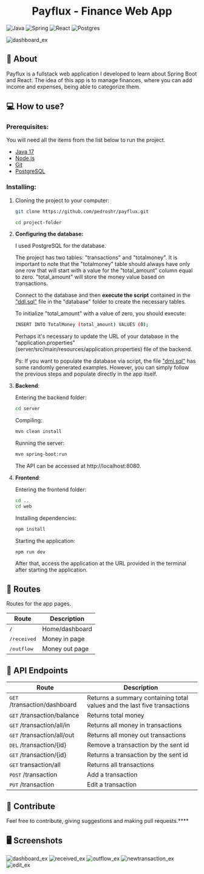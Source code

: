 <h1 align="center" style="font-weight: bold;">Payflux - Finance Web App</h1>

![Java](https://img.shields.io/badge/java-%23ED8B00.svg?style=for-the-badge&logo=openjdk&logoColor=white)
![Spring](https://img.shields.io/badge/spring-%236DB33F.svg?style=for-the-badge&logo=spring&logoColor=white)
![React](https://img.shields.io/badge/react-%2320232a.svg?style=for-the-badge&logo=react&logoColor=%2361DAFB)
![Postgres](https://img.shields.io/badge/postgres-%23316192.svg?style=for-the-badge&logo=postgresql&logoColor=white)

![dashboard_ex](https://github.com/pedroshr/payflux/assets/116831695/57d4c2df-cfa1-4ebc-9471-0e6a0901e795)

<h2>📜 About</h2>
Payflux is a fullstack web application I developed to learn about Spring Boot and React. The idea of this app is to manage finances, where you can add income and expenses, being able to categorize them.

<h2>💻 How to use?</h2>
<h3>Prerequisites:</h3>
You will need all the items from the list below to run the project.

- [Java 17](https://www.oracle.com/java/technologies/downloads/)
- [Node.js](https://nodejs.org/en)
- [Git](https://git-scm.com/downloads)
- [PostgreSQL](https://www.postgresql.org/)

<h3>Installing:</h3>

1. Cloning the project to your computer:
    ```bash
    git clone https://github.com/pedroshr/payflux.git
    ```
    ```bash
    cd project-folder
    ```

2. <b>Configuring the database:</b>
   
   I used PostgreSQL for the database.

   The project has two tables: "transactions" and "totalmoney". It is important to note that the "totalmoney" table should always have only one row that will start with a value for the "total_amount" column equal to zero. "total_amount" will store the money value based on transactions.
   
   Connect to the database and then <b>execute the script</b> contained in the ["ddl.sql"](https://github.com/pedroshr/payflux/blob/master/database/ddl.sql) file in the "database" folder to create the necessary tables.

   To initialize "total_amount" with a value of zero, you should execute:
    ```bash
    INSERT INTO TotalMoney (total_amount) VALUES (0);
    ```
    
   Perhaps it's necessary to update the URL of your database in the "application.properties"(server/src/main/resources/application.properties) file of the backend.

   Ps: If you want to populate the database via script, the file ["dml.sql"](https://github.com/pedroshr/payflux/blob/master/database/dml.sql) has some randomly generated examples. However, you can simply follow the previous steps and populate directly in the app itself.

4. <b>Backend</b>:

   Entering the backend folder:
    ```bash
    cd server
    ```
    Compiling:
    ```bash
    mvn clean install
    ```

    Running the server:
    ```bash
    mvn spring-boot:run
    ```
    The API can be accessed at http://localhost:8080.

5. <b>Frontend</b>:
   
    Entering the frontend folder:
    ```bash
    cd ..
    cd web
    ```
    Installing dependencies:
    ```bash
    npm install
    ```

    Starting the application:
    ```bash
    npm run dev
    ```
    After that, access the application at the URL provided in the terminal after starting the application.

<h2>🔀 Routes</h2>
Routes for the app pages.

| Route                 | Description                       |
| --------------------- | --------------------------------- |
| <kbd>/</kbd>         | Home/dashboard                   |
| <kbd>/received</kbd> | Money in page                     |
| <kbd>/outflow</kbd>  | Money out page                    |

<h2>🔀 API Endpoints</h2>

| Route                                  | Description                                                                  |
| -------------------------------------- | ---------------------------------------------------------------------------- |
| <kbd>GET</kbd> /transaction/dashboard | Returns a summary containing total values and the last five transactions     |
| <kbd>GET</kbd> /transaction/balance   | Returns total money                                                          |
| <kbd>GET</kbd> /transaction/all/in    | Returns all money in transactions                                             |
| <kbd>GET</kbd> /transaction/all/out   | Returns all money out transactions                                            |
| <kbd>DEL</kbd> /transaction/{id}      | Remove a transaction by the sent id                                           |
| <kbd>GET</kbd> /transaction/{id}      | Returns a transaction by the sent id                                          |
| <kbd>GET</kbd> transaction/all        | Returns all transactions                                                      |
| <kbd>POST</kbd> /transaction          | Add a transaction                                                             |
| <kbd>PUT</kbd> /transaction           | Edit a transaction                                                            |

<h2>🤝 Contribute</h2>
Feel free to contribute, giving suggestions and making pull requests.****

<h2>🖥️ Screenshots</h2>

![dashboard_ex](https://github.com/pedroshr/payflux/assets/116831695/49ce5504-09f0-48d6-99f1-f50a69434cdd)
![received_ex](https://github.com/pedroshr/payflux/assets/116831695/816f5803-6212-4d9c-a8b2-6c96514d2237)
![outflow_ex](https://github.com/pedroshr/payflux/assets/116831695/d02fff55-91f9-4e3e-b976-a8b5ca74f310)
![newtransaction_ex](https://github.com/pedroshr/payflux/assets/116831695/14305e95-ecdb-4144-8cdc-6557f2f9ca5e)
![edit_ex](https://github.com/pedroshr/payflux/assets/116831695/c8f4fe79-3c3e-4296-988c-29208b5add6d)
